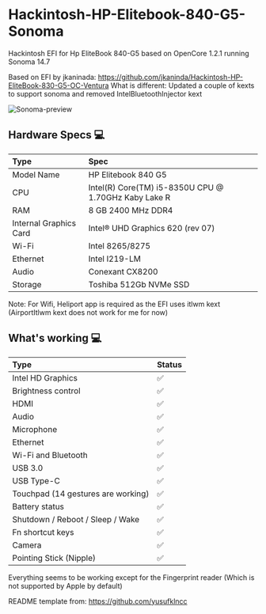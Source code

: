 # Hackintosh-HP-Elitebook-840-G5-Sonoma

Hackintosh EFI for Hp EliteBook 840-G5 based on OpenCore 1.2.1 running Sonoma 14.7

Based on EFI by jkaninada: https://github.com/jkaninda/Hackintosh-HP-EliteBook-830-G5-OC-Ventura
What is different: Updated a couple of kexts to support sonoma and removed IntelBluetoothInjector kext

![Sonoma-preview](https://github.com/user-attachments/assets/8f7073de-5a85-4c96-a27c-93b2e442af9d)

## Hardware Specs  💻

Type | Spec
:---------|:---------
Model Name      | HP Elitebook 840 G5
CPU              | Intel(R) Core(TM) i5-8350U CPU @ 1.70GHz Kaby Lake R
RAM           | 8 GB 2400 MHz DDR4
Internal Graphics Card | Intel® UHD Graphics 620 (rev 07)
Wi-Fi             | Intel 8265/8275
Ethernet          | Intel I219-LM
Audio       | Conexant CX8200
Storage       | Toshiba 512Gb NVMe SSD

Note: For Wifi, Heliport app is required as the EFI uses itlwm kext (AirportItlwm kext does not work for me for now)



## What's working  💻
  
Type | Status
:---------|:---------
Intel HD Graphics             |  ✅  
Brightness control                  |  ✅  
HDMI                                |  ✅  
Audio          |  ✅  
Microphone   |  ✅  
Ethernet            |  ✅  
Wi-Fi and Bluetooth         |  ✅ 
USB 3.0        |  ✅  
USB Type-C        |  ✅  
Touchpad (14 gestures are working)   |  ✅  
Battery status   |  ✅  
Shutdown / Reboot / Sleep / Wake |  ✅  
Fn shortcut keys   |  ✅  
Camera   |  ✅  
Pointing Stick (Nipple)   |  ✅  

Everything seems to be working except for the Fingerprint reader (Which is not supported by Apple by default)

README template from: https://github.com/yusufklncc
